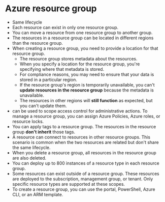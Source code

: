 # Azure resource group
- Same lifecycle
- Each resource can exist in only one resource group.
- You can move a resource from one resource group to another group.
- The resources in a resource group can be located in different regions than the resource group.
- When creating a resource group, you need to provide a location for that resource group. 
  - The resource group stores metadata about the resources. 
  - When you specify a location for the resource group, you're specifying where that metadata is stored. 
  - For compliance reasons, you may need to ensure that your data is stored in a particular region.
  - If the resource group's region is temporarily unavailable, you can't **update resources in the resource group** because the metadata is unavailable.
  - The resources in other regions will **still function** as expected, but you can't update them. 
- can be used to scope access control for administrative actions. To manage a resource group, you can assign Azure Policies, Azure roles, or resource locks.
- You can apply tags to a resource group. The resources in the resource group **don't inherit** those tags.
- A resource can connect to resources in other resource groups. This scenario is common when the two resources are related but don't share the same lifecycle. 
- When you delete a resource group, all resources in the resource group are also deleted.
- You can deploy up to 800 instances of a resource type in each resource group. 
- Some resources can exist outside of a resource group. These resources are deployed to the subscription, management group, or tenant. Only specific resource types are supported at these scopes.
- To create a resource group, you can use the portal, PowerShell, Azure CLI, or an ARM template.
